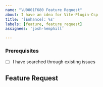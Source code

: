 ```yaml
---
name: "\U0001F680 Feature Request"
about: I have an idea for Vite-Plugin-Csp
title: '[Enhance]: %s'
labels: [feature, feature_request]
assignees: 'josh-hemphill'

---
```


<!--

Have you read Vite-Plugin-Csp's Code of Conduct? By filing an Issue, you are expected to comply with it, including treating everyone with respect: https://github.com/josh-hemphill/vite-plugin-csp/.github/CODE_OF_CONDUCT.md

-->

### Prerequisites

  - [ ] I have searched through existing issues

## Feature Request

<!-- Please only describe one feature request in one single issue. -->
